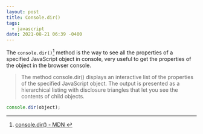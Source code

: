 ```yaml
---
layout: post
title: Console.dir()
tags:
  - javascript
date: 2021-08-21 06:39 -0400
---
```

The `console.dir()`[^1] method is the way to see all the properties of a specified JavaScript object in console, very useful to get the properties of the object in the browser console.

> The method console.dir() displays an interactive list of the properties of the specified JavaScript object. The output is presented as a hierarchical listing with disclosure triangles that let you see the contents of child objects.

```javascript
console.dir(object);
```

[^1]: [console.dir() - MDN
](https://developer.mozilla.org/en-US/docs/Web/API/console/dir)

